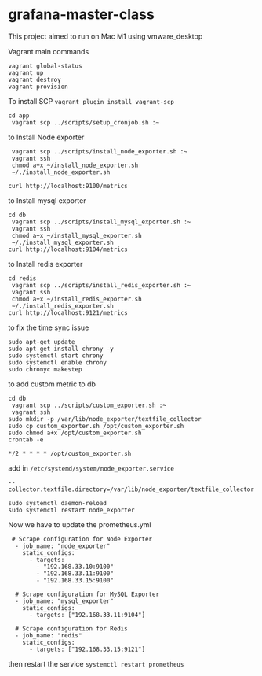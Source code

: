 # grafana-master-class

This project aimed to run on Mac M1 using vmware_desktop


Vagrant main commands
```
vagrant global-status
vagrant up
vagrant destroy
vagrant provision
```


To install SCP
`vagrant plugin install vagrant-scp`

```
cd app
 vagrant scp ../scripts/setup_cronjob.sh :~

```

to Install Node exporter 
```
 vagrant scp ../scripts/install_node_exporter.sh :~
 vagrant ssh
 chmod a+x ~/install_node_exporter.sh
 ~/./install_node_exporter.sh

curl http://localhost:9100/metrics

```

to Install mysql exporter 
```
cd db
 vagrant scp ../scripts/install_mysql_exporter.sh :~
 vagrant ssh
 chmod a+x ~/install_mysql_exporter.sh
 ~/./install_mysql_exporter.sh
curl http://localhost:9104/metrics
```

to Install redis exporter 
```
cd redis
 vagrant scp ../scripts/install_redis_exporter.sh :~
 vagrant ssh
 chmod a+x ~/install_redis_exporter.sh
 ~/./install_redis_exporter.sh
curl http://localhost:9121/metrics
```

to fix the time sync issue 

```
sudo apt-get update
sudo apt-get install chrony -y
sudo systemctl start chrony
sudo systemctl enable chrony
sudo chronyc makestep
```



to add custom metric to db
```
cd db 
 vagrant scp ../scripts/custom_exporter.sh :~
 vagrant ssh
sudo mkdir -p /var/lib/node_exporter/textfile_collector
sudo cp custom_exporter.sh /opt/custom_exporter.sh
sudo chmod a+x /opt/custom_exporter.sh
crontab -e
```
`*/2 * * * * /opt/custom_exporter.sh`

add in `/etc/systemd/system/node_exporter.service`

`--collector.textfile.directory=/var/lib/node_exporter/textfile_collector`

```
sudo systemctl daemon-reload
sudo systemctl restart node_exporter
```



Now we have to update the prometheus.yml

```
 # Scrape configuration for Node Exporter
  - job_name: "node_exporter"
    static_configs:
      - targets: 
        - "192.168.33.10:9100"
        - "192.168.33.11:9100"
        - "192.168.33.15:9100"

  # Scrape configuration for MySQL Exporter
  - job_name: "mysql_exporter"
    static_configs:
      - targets: ["192.168.33.11:9104"]

  # Scrape configuration for Redis
  - job_name: "redis"
    static_configs:
      - targets: ["192.168.33.15:9121"]
```
then restart the service
`systemctl restart prometheus`
